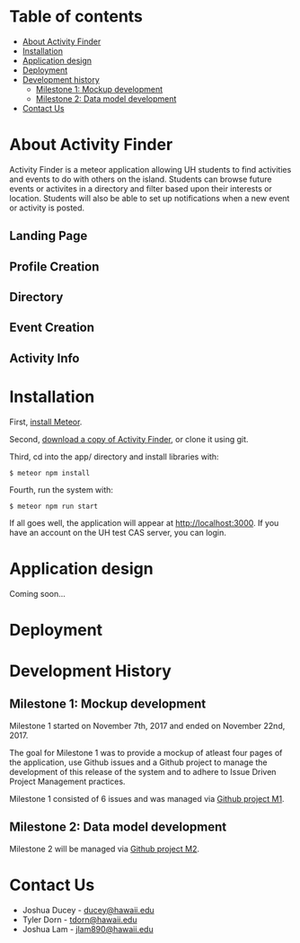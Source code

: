 # Table of contents

* [About Activity Finder](#about-activityfinder)
* [Installation](#installation)
* [Application design](#application-design)
* [Deployment](#deployment)
* [Development history](#development-history)
  * [Milestone 1: Mockup development](#milestone-1-mockup-development)
  * [Milestone 2: Data model development](#milestone-2-data-model-development)
* [Contact Us](#contact-us)
  
# About Activity Finder
Activity Finder is a meteor application allowing UH students to find activities and events to do with others on the island. Students can browse future events or activites in a directory and filter based upon their interests or location. Students will also be able to set up notifications when a new event or activity is posted.

## Landing Page

## Profile Creation

## Directory

## Event Creation

## Activity Info

# Installation

First, [install Meteor](https://www.meteor.com/install).

Second, [download a copy of Activity Finder](https://github.com/activityfinder/activityfinder/archive/master.zip), or clone it using git.
  
Third, cd into the app/ directory and install libraries with:

```
$ meteor npm install
```

Fourth, run the system with:

```
$ meteor npm run start
```

If all goes well, the application will appear at [http://localhost:3000](http://localhost:3000). If you have an account on the UH test CAS server, you can login.

# Application design

Coming soon...

# Deployment

# Development History

## Milestone 1: Mockup development
Milestone 1 started on November 7th, 2017 and ended on November 22nd, 2017.

The goal for Milestone 1 was to provide a mockup of atleast four pages of the application, use Github issues and a Github project to manage the development of this release of the system and to adhere to Issue Driven Project Management practices.

Milestone 1 consisted of 6 issues and was managed via [Github project M1](https://github.com/activityfinder/activityfinder/projects/1).

## Milestone 2: Data model development

Milestone 2 will be managed via [Github project M2](https://github.com/activityfinder/activityfinder/projects/2).

# Contact Us
* Joshua Ducey - ducey@hawaii.edu
* Tyler Dorn - tdorn@hawaii.edu
* Joshua Lam - jlam890@hawaii.edu
